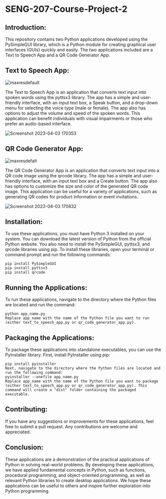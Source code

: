 # SENG-207-Course-Project-2

## Introduction:

This repository contains two Python applications developed using the PySimpleGUI library, which is a Python module for creating graphical user interfaces (GUIs) quickly and easily. The two applications included are a Text to Speech App and a QR Code Generator App.

## Text to Speech App:
![maxresdefault](https://user-images.githubusercontent.com/102630199/229580014-94cedcde-ce12-43c8-ad93-4f2eeb497685.jpg)

The Text to Speech App is an application that converts text input into spoken words using the pyttsx3 library. The app has a simple and user-friendly interface, with an input text box, a Speak button, and a drop-down menu for selecting the voice type (male or female). The app also has options to adjust the volume and speed of the spoken words. This application can benefit individuals with visual impairments or those who prefer an audio-based interface.

![Screenshot 2023-04-03 170353](https://user-images.githubusercontent.com/102630199/229579895-c69e4475-acf5-40c8-85bf-dc3a9a6ae1ea.jpg)

## QR Code Generator App:

![maxresdefalt](https://user-images.githubusercontent.com/102630199/229580109-7d5939f4-063f-487b-b213-80e1e0fb26de.jpg)


The QR Code Generator App is an application that converts text input into a QR code image using the qrcode library. The app has a simple and user-friendly interface, with an input text box and a Create button. The app also has options to customize the size and color of the generated QR code image. This application can be useful for a variety of applications, such as generating QR codes for product information or event invitations.

![Screenshot 2023-04-03 170832](https://user-images.githubusercontent.com/102630199/229580082-b54abf87-d38f-4d18-a9d0-c5ffcdc26942.jpg)

## Installation:

To use these applications, you must have Python 3 installed on your system. You can download the latest version of Python from the official Python website. You also need to install the PySimpleGUI, pyttsx3, and qrcode libraries using pip. To install these libraries, open your terminal or command prompt and run the following commands:

```
pip install PySimpleGUI
pip install pyttsx3
pip install qrcode
```

## Running the Applications:

To run these applications, navigate to the directory where the Python files are located and run the command:

```
python app_name.py
Replace app_name with the name of the Python file you want to run (either text_to_speech_app.py or qr_code_generator_app.py).
```

## Packaging the Applications:

To package these applications into standalone executables, you can use the PyInstaller library. First, install PyInstaller using pip:

```
pip install pyinstaller
Next, navigate to the directory where the Python files are located and run the following command:
pyinstaller --onefile app_name.py
Replace app_name with the name of the Python file you want to package (either text_to_speech_app.py or qr_code_generator_app.py). This command will create a "dist" folder containing the packaged executable.
```

## Contributing:

If you have any suggestions or improvements for these applications, feel free to submit a pull request. Any contributions are welcome and appreciated.


## Conclusion:

These applications are a demonstration of the practical applications of Python in solving real-world problems. By developing these applications, we have applied fundamental concepts in Python, such as functions, procedural programming, and object-oriented programming, as well as relevant Python libraries to create desktop applications. We hope these applications can be useful to others and inspire further exploration into Python programming.
